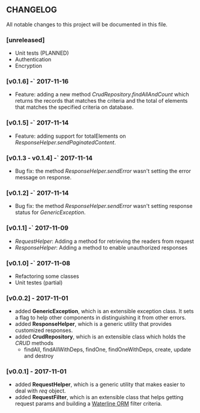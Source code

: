 ## CHANGELOG

All notable changes to this project will be documented in this file.

### [unreleased]

- Unit tests (PLANNED)
- Authentication
- Encryption

### [v0.1.6] -` 2017-11-16

- Feature: adding a new method _CrudRepository.findAllAndCount_ which returns the records
that matches the criteria and the total of elements that matches the specified criteria on database.

### [v0.1.5] -` 2017-11-14

- Feature: adding support for totalElements on _ResponseHelper.sendPaginatedContent_.

### [v0.1.3 - v0.1.4] -` 2017-11-14

- Bug fix: the method _ResponseHelper.sendError_ wasn't setting the error message on
response.

### [v0.1.2] -` 2017-11-14

- Bug fix: the method _ResponseHelper.sendError_ wasn't setting response status
for _GenericException_.

### [v0.1.1] -` 2017-11-09

- _RequestHelper_: Adding a method for retrieving the readers from request
- _ResponseHelper_: Adding a method to enable unauthorized responses 

### [v0.1.0] -` 2017-11-08

- Refactoring some classes
- Unit testes (partial)


### [v0.0.2] - 2017-11-01

- added __GenericException__, which is an extensible exception class. It sets a flag to help other components
in distinguishing it from other errors. 
- added __ResponseHelper__, which is a generic utility that provides customized responses.
- added __CrudRepository__, which is an extensible class which holds the _CRUD_ methods
  * findAll, findAllWithDeps, findOne, findOneWithDeps, create, update and destroy 

### [v0.0.1] - 2017-11-01

- added __RequestHelper__, which is a generic utility that makes easier to deal with _req_ object. 
- added __RequestFilter__, which is an extensible class that helps getting request params
and building a [Waterline ORM](https://github.com/balderdashy/waterline) filter criteria.
